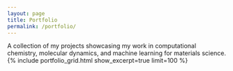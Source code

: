 ```yaml
---
layout: page
title: Portfolio
permalink: /portfolio/
---
```

A collection of my projects showcasing my work in computational chemistry, molecular dynamics, and machine learning for materials science.
{% include portfolio_grid.html show_excerpt=true limit=100 %}
